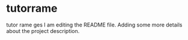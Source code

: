 # tutorrame
tutor rame ges
I am editing the README file. Adding some more details about the project description.
